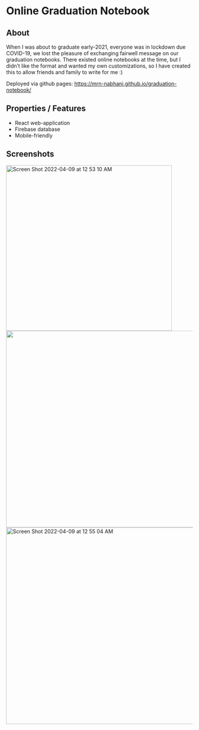 # Online Graduation Notebook

## About
When I was about to graduate early-2021, everyone was in lockdown due COVID-19, we lost the pleasure of exchanging fairwell message on our graduation notebooks. There existed online notebooks at the time, but I didn’t like the format and wanted my own customizations, so I have created this to allow friends and family to write for me :)

Deployed via github pages: https://mrn-nabhani.github.io/graduation-notebook/

## Properties / Features
* React web-application
* Firebase database
* Mobile-friendly

## Screenshots

<img width="447" alt="Screen Shot 2022-04-09 at 12 53 10 AM" src="https://user-images.githubusercontent.com/42846512/162537444-307836d8-a1ef-4f34-8250-f1dde716c920.png">

<img width="531" src="https://user-images.githubusercontent.com/42846512/162537198-0c6db373-16ff-40ae-b7c1-eb831fb49237.png">


<img width="531" alt="Screen Shot 2022-04-09 at 12 55 04 AM" src="https://user-images.githubusercontent.com/42846512/162537449-2619824d-80ea-46df-bc52-35a336ba5549.png">

